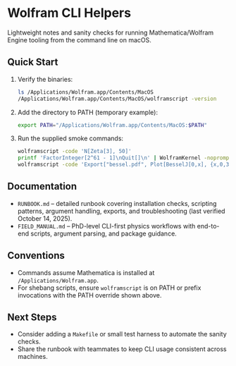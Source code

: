 # Wolfram CLI Helpers

Lightweight notes and sanity checks for running Mathematica/Wolfram Engine tooling from the command line on macOS.

## Quick Start

1. Verify the binaries:

   ```sh
   ls /Applications/Wolfram.app/Contents/MacOS
   /Applications/Wolfram.app/Contents/MacOS/wolframscript -version
   ```

2. Add the directory to PATH (temporary example):

   ```sh
   export PATH="/Applications/Wolfram.app/Contents/MacOS:$PATH"
   ```

3. Run the supplied smoke commands:

   ```sh
   wolframscript -code 'N[Zeta[3], 50]'
   printf 'FactorInteger[2^61 - 1]\nQuit[]\n' | WolframKernel -noprompt
   wolframscript -code 'Export["bessel.pdf", Plot[BesselJ[0,x], {x,0,30}]]'
   ```

## Documentation

- `RUNBOOK.md` – detailed runbook covering installation checks, scripting patterns, argument handling, exports, and troubleshooting (last verified October 14, 2025).
- `FIELD_MANUAL.md` – PhD-level CLI-first physics workflows with end-to-end scripts, argument parsing, and package guidance.

## Conventions

- Commands assume Mathematica is installed at `/Applications/Wolfram.app`.
- For shebang scripts, ensure `wolframscript` is on PATH or prefix invocations with the PATH override shown above.

## Next Steps

- Consider adding a `Makefile` or small test harness to automate the sanity checks.
- Share the runbook with teammates to keep CLI usage consistent across machines.
